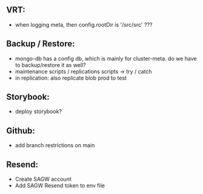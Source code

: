 VRT:
----
- when logging meta, then config.rootDir is '/src/src' ???

Backup / Restore:
-----------------
- mongo-db has a config db, which is mainly for cluster-meta. do we have to backup/restore it as well?
- maintenance scripts / replications scripts -> try / catch
- in replication: also replicate blob prod to test

Storybook:
----------
- deploy storybook?

Github:
-------
- add branch restrictions on main

Resend:
-------
- Create SAGW account
- Add SAGW Resend token to env file